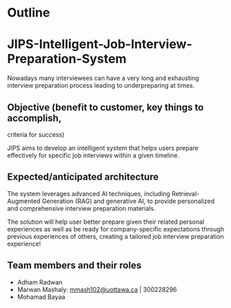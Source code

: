 # Outline

# JIPS-Intelligent-Job-Interview-Preparation-System

Nowadays many interviewees can have a very long and exhausting interview preparation process leading to underpreparing at times. 

## Objective (benefit to customer, key things to accomplish,
criteria for success)

JIPS aims to develop an intelligent system that helps users prepare effectively for specific job interviews within a given timeline. 

## Expected/anticipated architecture
The system leverages advanced AI techniques, including Retrieval-Augmented Generation (RAG) and generative AI, to provide personalized and comprehensive interview preparation materials. 

The solution will help user better prepare given their related personal experiences as well as be ready for company-specific expectations through previous experiences of others, creating a tailored job interview preparation experience!

## Team members and their roles

- Adham Radwan
- Marwan Mashaly: mmash102@uottawa.ca | 300228296
- Mohamad Bayaa
